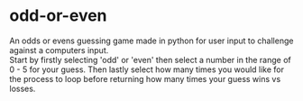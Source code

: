 # odd-or-even
An odds or evens guessing game made in python for user input to challenge against a computers input.  
Start by firstly selecting 'odd' or 'even' then select a number in the range of 0 - 5 for your guess. Then lastly select how many times you would like for the process to loop before returning how many times your guess wins vs losses. 
